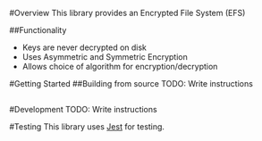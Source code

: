 #Overview
This library provides an Encrypted File System (EFS)

##Functionality
- Keys are never decrypted on disk
- Uses Asymmetric and Symmetric Encryption
- Allows choice of algorithm for encryption/decryption


#Getting Started
##Building from source
TODO: Write instructions
##

#Development
TODO: Write instructions

#Testing
This library uses [Jest](https://jestjs.io/) for testing.
